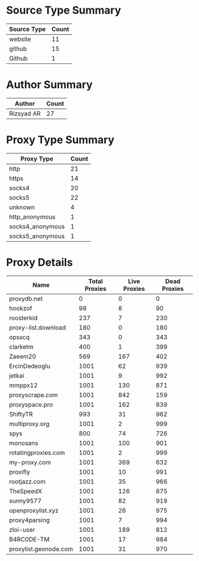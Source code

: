 # Source Type Summary

| Source Type | Count |
|-------------|-------|
| website | 11 |
| github | 15 |
| Github | 1 |


# Author Summary

| Author | Count |
|--------|-------|
| Rizsyad AR | 27 |


# Proxy Type Summary

| Proxy Type | Count |
|------------|-------|
| http | 21 |
| https | 14 |
| socks4 | 20 |
| socks5 | 22 |
| unknown | 4 |
| http_anonymous | 1 |
| socks4_anonymous | 1 |
| socks5_anonymous | 1 |


# Proxy Details

| Name | Total Proxies | Live Proxies | Dead Proxies |
|------|---------------|--------------|---------------|
| proxydb.net | 0 | 0 | 0 |
| hookzof | 98 | 8 | 90 |
| roosterkid | 237 | 7 | 230 |
| proxy-list.download | 180 | 0 | 180 |
| opsxcq | 343 | 0 | 343 |
| clarketm | 400 | 1 | 399 |
| Zaeem20 | 569 | 167 | 402 |
| ErcinDedeoglu | 1001 | 62 | 939 |
| jetkai | 1001 | 9 | 992 |
| mmppx12 | 1001 | 130 | 871 |
| proxyscrape.com | 1001 | 842 | 159 |
| proxyspace.pro | 1001 | 162 | 839 |
| ShiftyTR | 993 | 31 | 962 |
| multiproxy.org | 1001 | 2 | 999 |
| spys | 800 | 74 | 726 |
| monosans | 1001 | 100 | 901 |
| rotatingproxies.com | 1001 | 2 | 999 |
| my-proxy.com | 1001 | 369 | 632 |
| proxifly | 1001 | 10 | 991 |
| rootjazz.com | 1001 | 35 | 966 |
| TheSpeedX | 1001 | 126 | 875 |
| sunny9577 | 1001 | 82 | 919 |
| openproxylist.xyz | 1001 | 26 | 975 |
| proxy4parsing | 1001 | 7 | 994 |
| zloi-user | 1001 | 189 | 812 |
| B4RC0DE-TM | 1001 | 17 | 984 |
| proxylist.geonode.com | 1001 | 31 | 970 |

